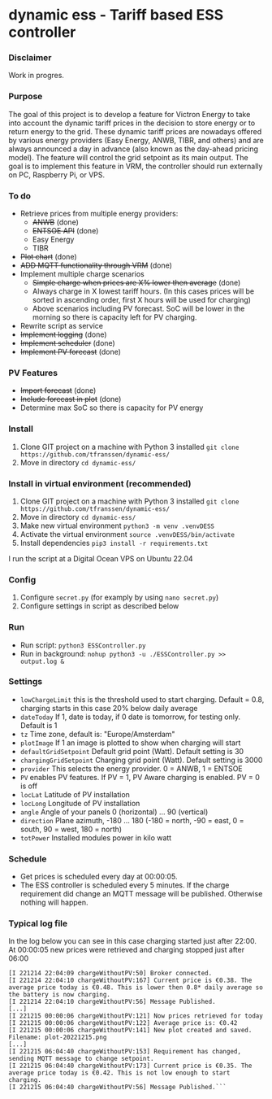 # dynamic ess - Tariff based ESS controller

### Disclaimer

Work in progres. 

### Purpose

The goal of this project is to develop a feature for Victron Energy to take into account the dynamic tariff prices in the decision to store energy or to return energy to the grid. These dynamic tariff prices are nowadays offered by various energy providers (Easy Energy, ANWB, TIBR, and others) and are always announced a day in advance (also known as the day-ahead pricing model). The feature will control the grid setpoint as its main output. The goal is to implement this feature in VRM, the controller should run externally on PC, Raspberry Pi, or VPS.

### To do
* Retrieve prices from multiple energy providers:
  * ~~ANWB~~ (done)
  * ~~ENTSOE API~~ (done)  
  * Easy Energy
  * TIBR
* ~~Plot chart~~ (done)
* ~~ADD MQTT functionality through VRM~~ (done)
* Implement multiple charge scenarios 
  * ~~Simple charge when prices are X% lower then average~~ (done)
  * Always charge in X lowest tariff hours. (In this cases prices will be sorted in ascending order, first X hours will be used for charging)
  * Above scenarios including PV forecast. SoC will be lower in the morning so there is capacity left for PV charging. 
* Rewrite script as service
* ~~Implement logging~~ (done)
* ~~Implement scheduler~~ (done)
* ~~Implement PV forecast~~ (done)
### PV Features
* ~~Import forecast~~ (done)
* ~~Include forecast in plot~~ (done)
* Determine max SoC so there is capacity for PV energy

### Install

1. Clone GIT project on a machine with Python 3 installed `git clone https://github.com/tfranssen/dynamic-ess/`
2. Move in directory `cd dynamic-ess/`

### Install in virtual environment (recommended)

1. Clone GIT project on a machine with Python 3 installed `git clone https://github.com/tfranssen/dynamic-ess/`
2. Move in directory `cd dynamic-ess/`
3. Make new virtual environment `python3 -m venv .venvDESS`
4. Activate the virtual environment `source .venvDESS/bin/activate`
5. Install dependencies `pip3 install -r requirements.txt`

I run the script at a Digital Ocean VPS on Ubuntu 22.04

### Config

1. Configure `secret.py` (for examply by using `nano secret.py`)
2. Configure settings in script as described below

### Run 

* Run script: `python3 ESSController.py` 
* Run in background: `nohup python3 -u ./ESSController.py >> output.log &` 

### Settings
* `lowChargeLimit` this is the threshold used to start charging. Default = 0.8, charging starts in this case 20% below daily average
* `dateToday` If 1, date is today, if 0 date is tomorrow, for testing only. Default is 1
* `tz` Time zone, default is: "Europe/Amsterdam"
* `plotImage` If 1 an image is plotted to show when charging will start
* `defaultGridSetpoint` Default grid point (Watt). Default setting is 30
* `chargingGridSetpoint` Charging grid point (Watt). Default setting is 3000
* `provider` This selects the energy provider. 0 = ANWB, 1 = ENTSOE
* `PV` enables PV features. If PV = 1, PV Aware charging is enabled. PV = 0 is off
* `locLat` Latitude of PV installation
* `locLong` Longitude of PV installation
* `angle` Angle of your panels 0 (horizontal) … 90 (vertical)
* `direction` Plane azimuth, -180 … 180 (-180 = north, -90 = east, 0 = south, 90 = west, 180 = north)
* `totPower` Installed modules power in kilo watt

### Schedule
* Get prices is scheduled every day at 00:00:05.
* The ESS controller is scheduled every 5 minutes. If the charge requirement did change an MQTT message will be published. Otherwise nothing will happen.

### Typical log file
In the log below you can see in this case charging started just after 22:00. At 00:00:05 new prices were retrieved and charging stopped just after 06:00

```[I 221214 22:04:09 chargeWithoutPV:153] Requirement has changed, sending MQTT message to change setpoint.
[I 221214 22:04:09 chargeWithoutPV:50] Broker connected.
[I 221214 22:04:10 chargeWithoutPV:167] Current price is €0.38. The average price today is €0.48. This is lower then 0.8* daily average so the battery is now charging.
[I 221214 22:04:10 chargeWithoutPV:56] Message Published.
[...]
[I 221215 00:00:06 chargeWithoutPV:121] Now prices retrieved for today
[I 221215 00:00:06 chargeWithoutPV:122] Average price is: €0.42
[I 221215 00:00:06 chargeWithoutPV:141] New plot created and saved. Filename: plot-20221215.png
[...]
[I 221215 06:04:40 chargeWithoutPV:153] Requirement has changed, sending MQTT message to change setpoint.
[I 221215 06:04:40 chargeWithoutPV:173] Current price is €0.35. The average price today is €0.42. This is not low enough to start charging. 
[I 221215 06:04:40 chargeWithoutPV:56] Message Published.```
